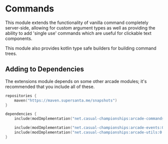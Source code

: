 # Commands

This module extends the functionality of vanilla command completely server-side, allowing
for custom argument types as well as providing the ability to add 'single use' commands
which are useful for clickable text components.

This module also provides kotlin type safe builders for building command trees.

## Adding to Dependencies

The extensions module depends on some other arcade modules; it's recommended that you
include all of these.

```kts
repositories {
    maven("https://maven.supersanta.me/snapshots")
}

dependencies {
    include(modImplementation("net.casual-championships:arcade-commands:0.3.0-alpha.24+1.21.1")!!)

    include(modImplementation("net.casual-championships:arcade-events:0.3.0-alpha.24+1.21.1")!!)
    include(modImplementation("net.casual-championships:arcade-utils:0.3.0-alpha.24+1.21.1")!!)
}
```
